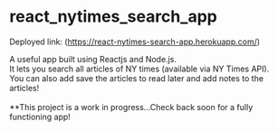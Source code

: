 # react_nytimes_search_app
Deployed link: (https://react-nytimes-search-app.herokuapp.com/)

A useful app built using Reactjs and Node.js. <br /> 
It lets you search all articles of NY times (available via NY Times API). <br />
You can also add save the articles to read later and add notes to the articles! <br /><br />
**This project is a work in progress...Check back soon for a fully functioning app!

